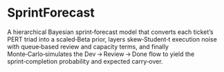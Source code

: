 # SprintForecast

A hierarchical Bayesian sprint‑forecast model that converts each ticket’s PERT triad into a scaled‑Beta prior, layers skew‑Student‑t execution noise with queue‑based review and capacity terms, and finally Monte‑Carlo‑simulates the Dev → Review → Done flow to yield the sprint‑completion probability and expected carry‑over.

